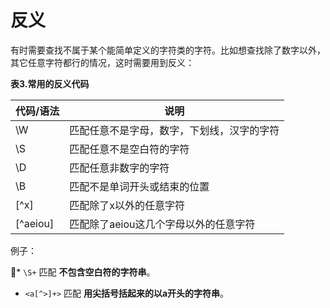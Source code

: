 # 反义

有时需要查找不属于某个能简单定义的字符类的字符。比如想查找除了数字以外，其它任意字符都行的情况，这时需要用到反义：

**表3.常用的反义代码**

| 代码/语法 | 说明 |
| --- | --- |
| \W | 匹配任意不是字母，数字，下划线，汉字的字符 |
| \S | 匹配任意不是空白符的字符 |
| \D | 匹配任意非数字的字符 |
| \B | 匹配不是单词开头或结束的位置 |
| [\^x] | 匹配除了x以外的任意字符 |
| [\^aeiou] | 匹配除了aeiou这几个字母以外的任意字符 |

例子：

* `\S+` 匹配 **不包含空白符的字符串**。
* `<a[^>]+>` 匹配 **用尖括号括起来的以a开头的字符串**。

